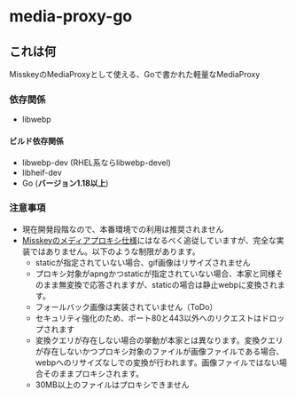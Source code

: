 # media-proxy-go

## これは何
MisskeyのMediaProxyとして使える、Goで書かれた軽量なMediaProxy

### 依存関係
 - libwebp

#### ビルド依存関係
 - libwebp-dev (RHEL系ならlibwebp-devel)
 - libheif-dev
 - Go (**バージョン1.18以上**)

### 注意事項
 - 現在開発段階なので、本番環境での利用は推奨されません
 - [Misskeyのメディアプロキシ仕様](https://github.com/misskey-dev/media-proxy/blob/master/SPECIFICATION.md)にはなるべく追従していますが、完全な実装ではありません。以下のような制限があります。
   * staticが指定されていない場合、gif画像はリサイズされません
   * プロキシ対象がapngかつstaticが指定されていない場合、本家と同様そのまま無変換で応答されますが、staticの場合は静止webpに変換されます。
   * フォールバック画像は実装されていません（ToDo）
   * セキュリティ強化のため、ポート80と443以外へのリクエストはドロップされます
   * 変換クエリが存在しない場合の挙動が本家とは異なります。変換クエリが存在しないかつプロキシ対象のファイルが画像ファイルである場合、webpへのリサイズなしでの変換が行われます。画像ファイルではない場合そのままプロキシされます。
   * 30MB以上のファイルはプロキシできません
